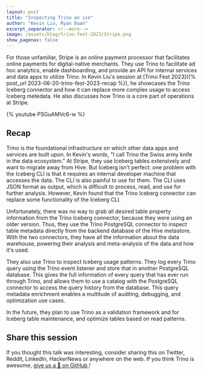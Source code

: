 ```yaml
---
layout: post
title: "Inspecting Trino on ice"
author: "Kevin Liu, Ryan Duan"
excerpt_separator: <!--more-->
image: /assets/blog/trino-fest-2023/Stripe.png
show_pagenav: false
---
```


For those unfamiliar, Stripe is an online payment processor that facilitates
online payments for digital-native merchants. They use Trino to facilitate ad
hoc analytics, enable dashboarding, and provide an API for internal services and
data apps to utilize Trino. In Kevin Liu's session at [Trino Fest 2023]({%
post_url 2023-06-20-trino-fest-2023-recap %}), he showcases the Trino Iceberg
connector and how it can replace more complex usage to access Iceberg metedata.
He also discusses how Trino is a core part of operations at Stripe.

<!--more-->

{% youtube PSGuAMVc6-w %}

## Recap

Trino is the foundational infrastructure on which other data apps and services are
built upon. In Kevin's words, "I call Trino the Swiss army knife in the data
ecosystem." At Stripe, they use Iceberg tables extensively and want to migrate
away from Hive. But Iceberg isn't perfect: one problem with the Iceberg CLI is
that it requires an internal developer machine that accesses the data. The CLI
is also painful to use for them. The CLI uses JSON format as output, which is
difficult to process, read, and use for further analysis. However, Kevin found
that the Trino Iceberg connector can replace some functionality of the
Iceberg CLI.

Unfortunately, there was no way to grab all desired table property information
from the Trino Iceberg connector, because they were using an older version.
Thus, they use the Trino PostgreSQL connector to inspect table metadata directly
from the backend database of the Hive metastore. With the two connectors, they have
all the information about the data warehouse, powering their analysis and
meta-analysis of the data and how it's used.

They also use Trino to inspect Iceberg usage patterns. They log every Trino
query using the Trino event listener and store that in another PostgreSQL
database. This gives the full information of every query that has ever run
through Trino, and allows them to use a catalog with the PostgreSQL connector
to access the query history from the database. This query metadata enrichment
enables a multitude of auditing, debugging, and optimization use cases.

In the future, they plan to use Trino as a validation framework and for Iceberg
table maintenance, and optimize tables based on read patterns.

## Share this session

If you thought this talk was interesting, consider sharing this on Twitter,
Reddit, LinkedIn, HackerNews or anywhere on the web. If you think Trino is awesome,
[give us a 🌟 on GitHub <i class="fab fa-github"/>](https://github.com/trinodb/trino)!